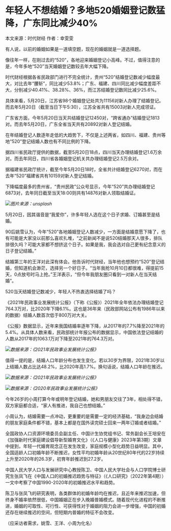 # 年轻人不想结婚？多地520婚姻登记数猛降，广东同比减少40%

本文来源：时代财经 作者：幸雯雯

有人说，以前的婚姻如果是一道填空题，现在的婚姻就是一道选择题。

像往年一样，在刚过去的“520”，各地迎来婚姻登记小高峰。不过，值得注意的是，今年多地“520”当天婚姻登记数较去年大幅下降。

时代财经根据各省民政部门进行不完全统计，贵州“520”结婚登记数减少幅度最大，对比去年“腰斩”，同比减少53.8%；广东、福建、四川同比减少幅度差距不大，分别减少40.41%、38.28%、36%，而江苏结婚登记数同比减少25.6%。

具体来看，5月20日，江苏省98个婚姻登记处共为11156对新人办理了结婚登记。而去年5月20日（截至当日下午5:30），江苏全省共有15003对新人完成领证。

广东省方面，今年5月20日当天共结婚登记12450对，“跨省通办”结婚登记1813对。而去年5月20日，广东全省当天共有20892对新人登记结婚。

在年结婚登记人数逐年走低的大趋势下，不仅是上述两省，如四川、福建、贵州等地“520”登记结婚人数也有不同比例的下降。

据四川省民政厅提供的数据，截至5月20日18点，四川当天办理结婚登记1.6万余对。而去年同日，四川省各婚姻登记机关共办理结婚登记2.5万余对。

据福建省民政厅统计，截至今年5月20日18时，全省共计结婚登记6270对，而在去年“520”福建省共有10159对新人登记结婚。

下降幅度最多的贵州省，“贵州民政”公众号显示，今年“520”共办理结婚登记6873对，去年同日截至当天18:00则共有14876对新人领取结婚证。

![](https://inews.gtimg.com/om_bt/OYedFelsVAlRqUFEriW59OMfVqnDmo_fZGNvkZvXt3C0gAA/1000)_图片来源：unsplash_

5月20日，因其谐音是“我爱你”，许多年轻人选在这个日子求婚、订婚甚至是结婚。

90后姚雪认为，今年“520”各地婚姻登记人数减少，一方面是结婚意愿下降了，也有可能是大家没以前那么喜欢扎堆，“之前新闻不是说520结婚那天人很多，排队排很久吗？可能大家都不想挤这个日子。如果是我，我会选对自己更有纪念意义的日子登记结婚。”

结婚第三年的王洋对此深有体会。他告诉时代财经，当年他也想预约“520”登记结婚，但知道机会渺茫，选择另一个好日子。“当年我抢10月10日都很难，得提前15天，0点放号时马上抢。”王洋表示，“但今年我朋友圈只看到一对新人在当天结婚”。

520当天结婚登记数减少，年轻人不热衷选择结婚了吗？

《2021年民政事业发展统计公报》（下称《公报》）2021年全年依法办理结婚登记764.3万对，比2020年下降6.1%。这也是36年来（民政部网站公布有1986年以来的数据）结婚人数首次低于800万对大关。

《公报》数据显示，近年来我国结婚率逐年下降，从2017年的7.7%降至2021年的5.4%。从具体人数来看，民政部统计年报公布的数据显示，中国依法登记结婚的人数从2017年的1063.1万对下降至2021年的764.3万对。

![](https://inews.gtimg.com/om_bt/ORCYUicedkp7ph1iu8RoE_UN2glwNb55UhngWfC27ceE4AA/1000)_数据来源：《2021年民政事业发展统计公报》_

值得一提的是，结婚人口年龄分布也发生变化。若以30岁为界限，2021年30岁以上结婚人数占比达48.2%，比2020年高1.7%。换句话说，结婚人口年龄在推迟。

![](https://inews.gtimg.com/om_bt/OqLY4BzJP2erQJWvFaxPaI2wGMufkJ590M2ACV5QRDqoMAA/1000)_数据来源：《2021年民政事业发展统计公报》_

![](https://inews.gtimg.com/om_bt/OGaKAlm7kLmN_2LMo34k0KSUIq0vsPtP6QOe8d_vP76-EAA/1000)_数据来源：《2020年民政事业发展统计公报》_

今年26岁的小周打算今年或明年登记结婚，她和男朋友交往了3年，相处得不错，双方家庭都合适，“家人有推进，我自己也想结婚。”

小周认为，结婚需要一点冲动，更重要的是需要一定的经济基础，“我身边会结婚的朋友家庭条件都不错，基本上都是在国外读完硕士回来一两年订婚或者结婚。”

全国政协人口资源环境委员会副主任、中国计生协党组书记、常务副会长王培安在《加强新时代家庭建设倡导新型婚育文化》（《人口与健康》2023年第3期）文章中提到，年轻一代婚育观念正在发生改变，家庭规模小型化趋势日益明显。其中，全国适龄人口初婚年龄不断推迟，女性平均初婚年龄从20世纪80年代的22岁持续上升至2020年的26.3岁，初育年龄推迟到27.2岁。

中国人民大学人口与发展研究中心教授陈卫、中国人民大学社会与人口学院博士研究生张凤飞在《中国人口的初婚推迟趋势与特征》（《人口研究》（2022年第4期））一文中考察了中国1990-2020年的初婚推迟水平和趋势。

陈卫与张凤飞的研究表明，各类群体的初婚年龄均在推迟，且近年来推迟加速，但终身不婚率依然很低，中国婚姻正在步入晚婚普婚模式。随着现代化进程的不断推进，婚姻的可取性、可行性、可获得性对于婚姻的阻力会进一步增强，中国的初婚还存在继续推迟的空间，但短期内普婚的特征不会改变。

（应采访者需求，姚雪、王洋、小周为化名）

